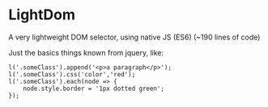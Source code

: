# LightDom

A very lightweight DOM selector, using native JS (ES6) (~190 lines of code)


Just the basics things known from jquery, like:

```
l('.someClass').append('<p>a paragraph</p>');
l('.someClass').css('color','red');
l('.someClass').each(node => {
    node.style.border = '1px dotted green';
});
```
